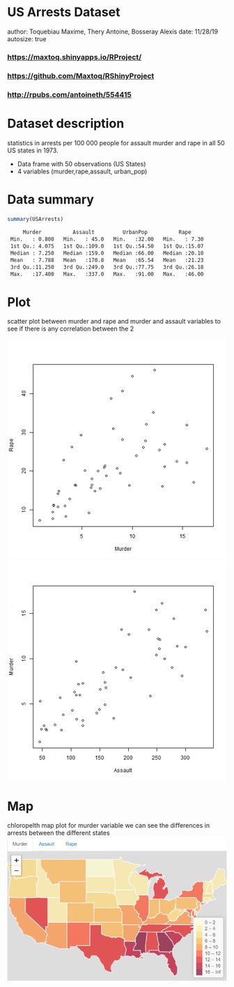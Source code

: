 US Arrests Dataset 
========================================================
author: Toquebiau Maxime, Thery Antoine, Bosseray Alexis
date: 11/28/19
autosize: true
### https://maxtoq.shinyapps.io/RProject/
### https://github.com/Maxtoq/RShinyProject
### http://rpubs.com/antoineth/554415

Dataset description
========================================================

statistics in arrests per 100 000 people for assault murder and rape in all 50 US states in 1973.


- Data frame with 50 observations (US States) 
- 4 variables (murder,rape,assault, urban_pop)


Data summary
========================================================


```r
summary(USArrests)
```

```
     Murder          Assault         UrbanPop          Rape      
 Min.   : 0.800   Min.   : 45.0   Min.   :32.00   Min.   : 7.30  
 1st Qu.: 4.075   1st Qu.:109.0   1st Qu.:54.50   1st Qu.:15.07  
 Median : 7.250   Median :159.0   Median :66.00   Median :20.10  
 Mean   : 7.788   Mean   :170.8   Mean   :65.54   Mean   :21.23  
 3rd Qu.:11.250   3rd Qu.:249.0   3rd Qu.:77.75   3rd Qu.:26.18  
 Max.   :17.400   Max.   :337.0   Max.   :91.00   Max.   :46.00  
```



Plot
========================================================

scatter plot between murder and rape and murder and assault variables to see if there is any correlation between the 2

![plot of chunk unnamed-chunk-2](pres-figure/unnamed-chunk-2-1.png)![plot of chunk unnamed-chunk-2](pres-figure/unnamed-chunk-2-2.png)


Map
========================================================
chloropelth map plot for murder variable we can see the differences in arrests between the different states
![map_img](assets/maps.png)


